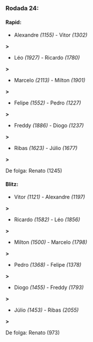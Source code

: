 ### Rodada 24:

#### Rapid:

* Alexandre *(1155)*     -     Vitor *(1302)*

 **>** 
* Léo *(1927)*     -     Ricardo *(1780)*

 **>** 
* Marcelo *(2113)*     -     Milton *(1901)*

 **>** 
* Felipe *(1552)*     -     Pedro *(1227)*

 **>** 
* Freddy *(1886)*     -     Diogo *(1237)*

 **>** 
* Ribas *(1623)*     -     Júlio *(1677)*

 **>** 

De folga: Renato (1245)

#### Blitz:

* Vitor *(1121)*     -     Alexandre *(1197)*

 **>** 
* Ricardo *(1582)*     -     Léo *(1856)*

 **>** 
* Milton *(1500)*     -     Marcelo *(1798)*

 **>** 
* Pedro *(1368)*     -     Felipe *(1378)*

 **>** 
* Diogo *(1455)*     -     Freddy *(1793)*

 **>** 
* Júlio *(1453)*     -     Ribas *(2055)*

 **>** 

De folga: Renato (973)

